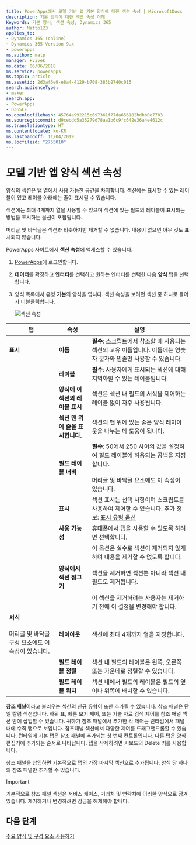 ```yaml
---
title: PowerApps에서 모델 기반 앱 기본 양식에 대한 섹션 속성 | MicrosoftDocs
description: 기본 양식에 대한 섹션 속성 이해
Keywords: 기본 양식; 섹션 속성; Dynamics 365
author: Mattp123
applies_to:
- Dynamics 365 (online)
- Dynamics 365 Version 9.x
- powerapps
ms.author: matp
manager: kvivek
ms.date: 06/06/2018
ms.service: powerapps
ms.topic: article
ms.assetid: 2d3af6e9-e8a4-4129-b708-383b2740c015
search.audienceType:
- maker
search.app:
- PowerApps
- D365CE
ms.openlocfilehash: 45764a992215c697361f77da656182bdbb0e7783
ms.sourcegitcommit: d9cecdd5a35279d78aa1b6c9fc642e36a4e4612c
ms.translationtype: HT
ms.contentlocale: ko-KR
ms.lasthandoff: 11/04/2019
ms.locfileid: "2755010"
---
```

# <a name="model-driven-app-form-section-properties"></a>모델 기반 앱 양식 섹션 속성

 양식의 섹션은 탭 열에서 사용 가능한 공간을 차지합니다. 섹션에는 표시할 수 있는 레이블이 있고 레이블 아래에는 줄이 표시될 수 있습니다.  
  
 섹션에는 최대 4개까지 열을 사용할 수 있으며 섹션에 있는 필드의 레이블이 표시되는 방법을 표시하는 옵션이 포함됩니다.  
  
 머리글 및 바닥글은 섹션과 비슷하지만 제거할 수 없습니다. 내용이 없으면 아무 것도 표시되지 않습니다. 

PowerApps 사이트에서 **섹션 속성**에 액세스할 수 있습니다. 
1. [PowerApps](https://make.powerapps.com/?utm_source=padocs&utm_medium=linkinadoc&utm_campaign=referralsfromdoc)에 로그인합니다.  

2.  **데이터**를 확장하고 **엔터티**를 선택하고 원하는 엔터티를 선택한 다음 **양식** 탭을 선택합니다. 

3.  양식 목록에서 유형 **기본**의 양식을 엽니다. 섹션 속성을 보려면 섹션 중 하나로 들어가 더블클릭합니다. 

    ![섹션 속성](media/section-properties.png)
  
|탭|속성|설명|  
|---------|--------------|-----------------|  
|**표시**|**이름**|**필수**: 스크립트에서 참조할 때 사용되는 섹션의 고유 이름입니다. 이름에는 영숫자 문자와 밑줄만 사용할 수 있습니다.|  
||**레이블**|**필수**: 사용자에게 표시되는 섹션에 대해 지역화할 수 있는 레이블입니다.|  
||**양식에 이 섹션의 레이블 표시**|섹션은 섹션 내 필드의 서식을 제어하는 레이블 없이 자주 사용됩니다.|  
||**섹션 맨 위에 줄을 표시합니다.**|섹션의 맨 위에 있는 줄은 양식 레이아웃을 나누는 데 도움이 됩니다.|  
||**필드 레이블 너비**|**필수**: 50에서 250 사이의 값을 설정하여 필드 레이블에 허용되는 공백을 지정합니다.<br /><br /> 머리글 및 바닥글 요소에도 이 속성이 있습니다.|  
||**표시**|섹션 표시는 선택 사항이며 스크립트를 사용하여 제어할 수 있습니다. 추가 정보: [표시 유형 옵션](visibility-options-legacy.md)|  
||**사용 가능성**|휴대폰에서 탭을 사용할 수 있도록 하려면 선택합니다.|  
||**양식에서 섹션 잠그기**|이 옵션은 실수로 섹션이 제거되지 않게 하며 내용을 제거할 수 없도록 합니다.<br /><br /> 섹션을 제거하면 섹션뿐 아니라 섹션 내 필드도 제거됩니다.<br /><br /> 이 섹션을 제거하려는 사용자는 제거하기 전에 이 설정을 변경해야 합니다.|  
|**서식**<br /><br /> 머리글 및 바닥글 구성 요소에도 이 속성이 있습니다.|**레이아웃**|섹션에 최대 4개까지 열을 지정합니다.|  
||**필드 레이블 정렬**|섹션 내 필드의 레이블은 왼쪽, 오른쪽 또는 가운데로 정렬할 수 있습니다.|  
||**필드 레이블 위치**|섹션 내에서 필드의 레이블은 필드의 옆이나 위쪽에 배치할 수 있습니다.|  


**참조 패널**이라고 불리우는 섹션의 신규 유형이 또한 추가될 수 있습니다. 참조 패널은 단일 칼럼 섹션입니다. 하위 표, 빠른 보기 제어, 또는 기술 자료 검색 제어를 참조 패널 섹션 안에 삽입할 수 있습니다. 귀하가 참조 패널에서 추가한 각 제어는 런타임에서 패널 내에 수직 탭으로 보입니다. 참조패널 섹션에서 다양한 제어를 드래그앤드롭할 수 있습니다. 런타임에 기본 탭은 참조 패널에 추가되는 첫 번째 컨트롤입니다. 다른 탭은 양식 편집기에 추가되는 순서로 나타납니다. 탭을 삭제하려면 키보드의 Delete 키를 사용합니다.  
  
참조 패널을 삽입하면 기본적으로 탭의 가장 마지막 섹션으로 추가됩니다. 양식 당 하나의 참조 패널만 추가할 수 있습니다.  
  
> [!IMPORTANT]
>  기본적으로 참조 패널 섹션은 서비스 케이스, 거래처 및 연락처에 이러한 양식으로 잠겨 있습니다. 제거하거나 변경하려면 잠금을 해제해야 합니다. 

## <a name="next-steps"></a>다음 단계

[주요 양식 및 구성 요소 사용하기](use-main-form-and-components.md)
